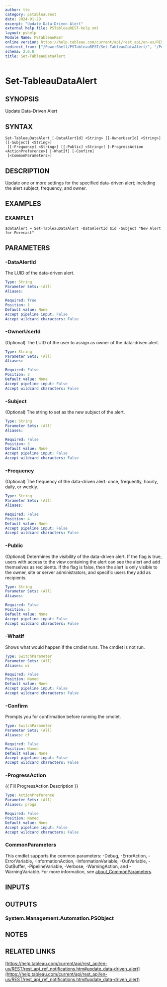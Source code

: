 ```yaml
---
author: tto
category: pstableaurest
date: 2024-01-29
excerpt: "Update Data-Driven Alert"
external help file: PSTableauREST-help.xml
layout: pshelp
Module Name: PSTableauREST
online version: https://help.tableau.com/current/api/rest_api/en-us/REST/rest_api_ref_notifications.htm#update_data-driven_alert
redirect_from: ["/PowerShell/PSTableauREST/Set-TableauDataAlert/", "/PowerShell/PSTableauREST/set-tableaudataalert/", "/PowerShell/set-tableaudataalert/"]
schema: 2.0.0
title: Set-TableauDataAlert
---
```


# Set-TableauDataAlert

## SYNOPSIS
Update Data-Driven Alert

## SYNTAX

```
Set-TableauDataAlert [-DataAlertId] <String> [[-OwnerUserId] <String>] [[-Subject] <String>]
 [[-Frequency] <String>] [[-Public] <String>] [-ProgressAction <ActionPreference>] [-WhatIf] [-Confirm]
 [<CommonParameters>]
```

## DESCRIPTION
Update one or more settings for the specified data-driven alert; including the alert subject, frequency, and owner.

## EXAMPLES

### EXAMPLE 1
```
$dataAlert = Set-TableauDataAlert -DataAlertId $id -Subject "New Alert for Forecast"
```

## PARAMETERS

### -DataAlertId
The LUID of the data-driven alert.

```yaml
Type: String
Parameter Sets: (All)
Aliases:

Required: True
Position: 1
Default value: None
Accept pipeline input: False
Accept wildcard characters: False
```

### -OwnerUserId
(Optional) The LUID of the user to assign as owner of the data-driven alert.

```yaml
Type: String
Parameter Sets: (All)
Aliases:

Required: False
Position: 2
Default value: None
Accept pipeline input: False
Accept wildcard characters: False
```

### -Subject
(Optional) The string to set as the new subject of the alert.

```yaml
Type: String
Parameter Sets: (All)
Aliases:

Required: False
Position: 3
Default value: None
Accept pipeline input: False
Accept wildcard characters: False
```

### -Frequency
(Optional) The frequency of the data-driven alert: once, frequently, hourly, daily, or weekly.

```yaml
Type: String
Parameter Sets: (All)
Aliases:

Required: False
Position: 4
Default value: None
Accept pipeline input: False
Accept wildcard characters: False
```

### -Public
(Optional) Determines the visibility of the data-driven alert.
If the flag is true, users with access to the view containing the alert can see the alert and add themselves as recipients.
If the flag is false, then the alert is only visible to the owner, site or server administrators, and specific users they add as recipients.

```yaml
Type: String
Parameter Sets: (All)
Aliases:

Required: False
Position: 5
Default value: None
Accept pipeline input: False
Accept wildcard characters: False
```

### -WhatIf
Shows what would happen if the cmdlet runs.
The cmdlet is not run.

```yaml
Type: SwitchParameter
Parameter Sets: (All)
Aliases: wi

Required: False
Position: Named
Default value: None
Accept pipeline input: False
Accept wildcard characters: False
```

### -Confirm
Prompts you for confirmation before running the cmdlet.

```yaml
Type: SwitchParameter
Parameter Sets: (All)
Aliases: cf

Required: False
Position: Named
Default value: None
Accept pipeline input: False
Accept wildcard characters: False
```

### -ProgressAction
{{ Fill ProgressAction Description }}

```yaml
Type: ActionPreference
Parameter Sets: (All)
Aliases: proga

Required: False
Position: Named
Default value: None
Accept pipeline input: False
Accept wildcard characters: False
```

### CommonParameters
This cmdlet supports the common parameters: -Debug, -ErrorAction, -ErrorVariable, -InformationAction, -InformationVariable, -OutVariable, -OutBuffer, -PipelineVariable, -Verbose, -WarningAction, and -WarningVariable. For more information, see [about_CommonParameters](http://go.microsoft.com/fwlink/?LinkID=113216).

## INPUTS

## OUTPUTS

### System.Management.Automation.PSObject
## NOTES

## RELATED LINKS

[https://help.tableau.com/current/api/rest_api/en-us/REST/rest_api_ref_notifications.htm#update_data-driven_alert](https://help.tableau.com/current/api/rest_api/en-us/REST/rest_api_ref_notifications.htm#update_data-driven_alert)

